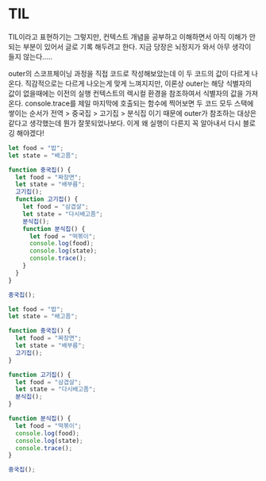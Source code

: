 # TIL

TIL이라고 표현하기는 그렇지만, 컨텍스트 개념을 공부하고 이해하면서 아직 이해가 안되는 부분이 있어서 글로 기록 해두려고 한다. 지금 당장은 뇌정지가 와서 아무 생각이 들지 않는다.....

outer의 스코프체이닝 과정을 직접 코드로 작성해보았는데 이 두 코드의 값이 다르게 나온다. 직감적으로는 다르게 나오는게 맞게 느껴지지만, 이론상 outer는 해당 식별자의 값이 없을때에는 이전의 실행 컨텍스트의 렉시컬 환경을 참조하여서 식별자의 값을 가져온다. console.trace를 제일 마지막에 호출되는 함수에 찍어보면 두 코드 모두 스택에 쌓이는 순서가 전역 > 중국집 > 고기집 > 분식집 이기 때문에 outer가 참조하는 대상은 같다고 생각했는데 뭔가 잘못되었나보다. 이게 왜 실행이 다른지 꼭 알아내서 다시 블로깅 해야겠다!

```js
let food = "밥";
let state = "배고픔";

function 중국집() {
  let food = "짜장면";
  let state = "배부름";
  고기집();
  function 고기집() {
    let food = "삼겹살";
    let state = "다시배고픔";
    분식집();
    function 분식집() {
      let food = "떡볶이";
      console.log(food);
      console.log(state);
      console.trace();
    }
  }
}

중국집();
```

```js
let food = "밥";
let state = "배고픔";

function 중국집() {
  let food = "짜장면";
  let state = "배부름";
  고기집();
}

function 고기집() {
  let food = "삼겹살";
  let state = "다시배고픔";
  분식집();
}

function 분식집() {
  let food = "떡볶이";
  console.log(food);
  console.log(state);
  console.trace();
}

중국집();
```
